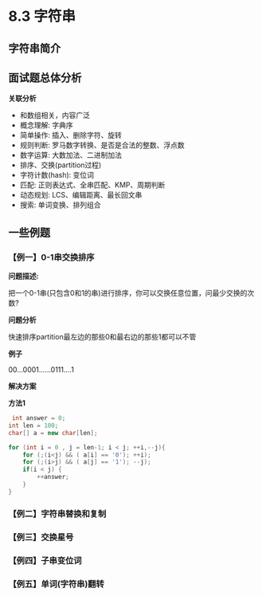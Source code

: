 # 8.3 字符串

## 字符串简介

## 面试题总体分析

**关联分析**

- 和数组相关，内容广泛
- 概念理解: 字典序
- 简单操作: 插入、删除字符、旋转
- 规则判断: 罗马数字转换、是否是合法的整数、浮点数
- 数字运算: 大数加法、二进制加法
- 排序、交换(partition过程)
- 字符计数(hash): 变位词
- 匹配: 正则表达式、全串匹配、KMP、周期判断
- 动态规划: LCS、编辑距离、最长回文串
- 搜索: 单词变换、排列组合



## 一些例题

### 【例一】0-1串交换排序

**问题描述:** 

把一个0-1串(只包含0和1的串)进行排序，你可以交换任意位置，问最少交换的次数?

**问题分析**

快速排序partition最左边的那些0和最右边的那些1都可以不管

**例子**

00...0001......0111....1

**解决方案**

**方法1**

```java
 int answer = 0;
int len = 100;
char[] a = new char[len];

for (int i = 0 , j = len-1; i < j; ++i,--j){
    for (;(i<j) && ( a[i] == '0'); ++i);
    for (;(i>j) && ( a[j] == '1'); --j);
    if(i < j) {
        ++answer;
    }
}
```



### 【例二】字符串替换和复制

### 【例三】交换星号

### 【例四】子串变位词

### 【例五】单词(字符串)翻转

